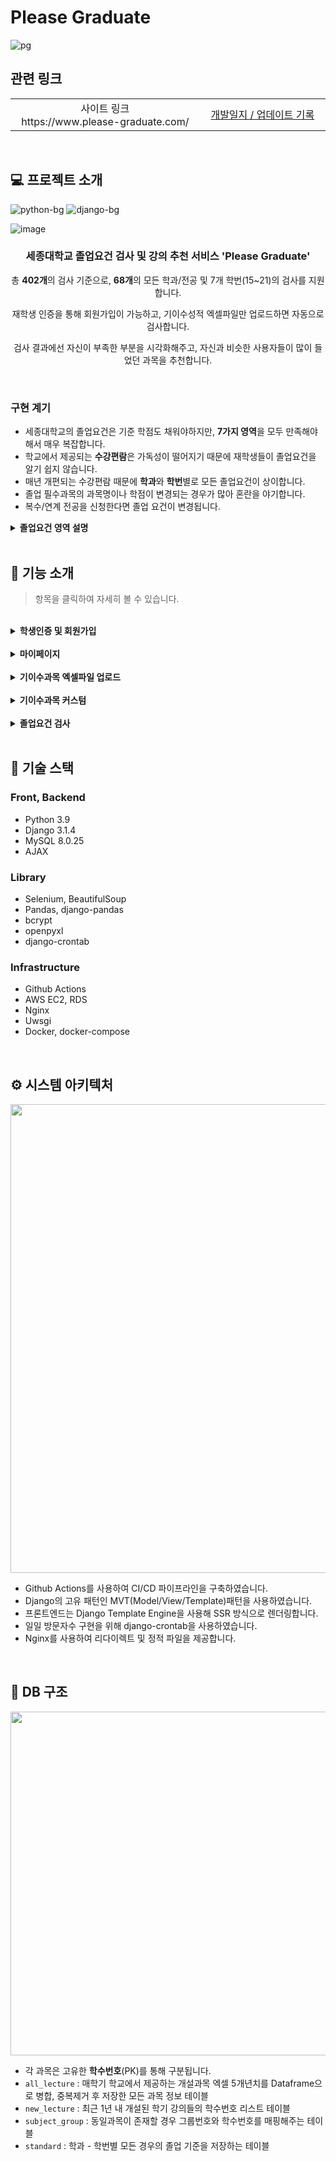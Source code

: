 # Please Graduate

 ![pg](https://img.shields.io/badge/version-2.1.5-a3374f) 

## 관련 링크

<table >
    <tr>
        <td width="600" align='center'>사이트 링크 <br> https://www.please-graduate.com/</td>
        <td width="600" align='center'><a href="/dev_record.md">개발일지 / 업데이트 기록</a></td>
    </tr>
</table>

<br>

## 💻 프로젝트 소개

![python-bg](https://img.shields.io/badge/Python-v3.9-blue?logo=Python) ![django-bg](https://img.shields.io/badge/Django-v3.1.4-44b78b?logo=Django)

![image](https://user-images.githubusercontent.com/71180414/125630704-4954ae10-8c76-4530-9c87-28d4c383e951.png)


<div align='center'>
    <h3>세종대학교 졸업요건 검사 및 강의 추천 서비스 'Please Graduate'</h3>
    <p>총 <b>402개</b>의 검사 기준으로, <b>68개</b>의 모든 학과/전공 및 7개 학번(15~21)의 검사를 지원합니다.</p>
    <p>재학생 인증을 통해 회원가입이 가능하고, 기이수성적 엑셀파일만 업로드하면 자동으로 검사합니다.</p>
    <p>검사 결과에선 자신이 부족한 부분을 시각화해주고, 자신과 비슷한 사용자들이 많이 들었던 과목을 추천합니다.</p>
</div>

<br>

### 구현 계기
- 세종대학교의 졸업요건은 기준 학점도 채워야하지만, **7가지 영역**을 모두 만족해야 해서 매우 복잡합니다.
- 학교에서 제공되는 **수강편람**은 가독성이 떨어지기 때문에 재학생들이 졸업요건을 알기 쉽지 않습니다.
- 매년 개편되는 수강편람 때문에 **학과**와 **학번**별로 모든 졸업요건이 상이합니다.
- 졸업 필수과목의 과목명이나 학점이 변경되는 경우가 많아 혼란을 야기합니다.
- 복수/연계 전공을 신청한다면 졸업 요건이 변경됩니다.


<details>
  <summary><b>졸업요건 영역 설명</b></summary>
   <br>

~~상당히 복잡합니다~~
|영역|만족조건|
|---|---|
|전공필수 |전필 기준학점을 만족하면 통과, 학점 초과시 전선 학점으로 인정|
|전공선택 |전선 기준학점을 만족하면 통과|
|교양필수 |교필 기준학점을 만족, 필수과목을 모두 이수하면 통과|
|교양선택 |교선 기준학점을 만족, 필수과목을 모두 이수, 선택영역 3가지 이상 이수하면 통과|
|기초교양 |기교 기준학점을 만족, 필수과목을 모두 이수하면 통과|
|영어인증 |5가지 어학인증 기준점수를 만족 or Intensive English 과목을 이수하면 통과|
|고전독서 인증|4가지 영역이 있고, 각 영역 기준 권수를 만족 or 고전특강 과목을 이수하면 통과|

</details>

<br>

## 🔎 기능 소개
> 항목을 클릭하여 자세히 볼 수 있습니다.

<br>

<details>
<summary><b>학생인증 및 회원가입</b></summary>
<br>

| ![MmC8ZKFJcE](https://user-images.githubusercontent.com/71180414/125654054-8b6f5d95-e801-454d-8cec-c36198984260.gif)|
|:--:|
|**학생인증 및 회원가입**|

- Please Graduate는 학생인증을 해야만 회원가입이 가능합니다.
- 세종대학교 포털의 ID/PW를 입력받아 세종 고전독서인증센터 사이트에 로그인 후, 사용자 정보를 크롤링하여 인증합니다.
- 회원가입 시엔 전공 상태(복수/연계) 및 영어 인증(어학시험 점수) 정보를 입력합니다.

</details>

<br>

<details>
<summary><b>마이페이지</b></summary>
<br>

| ![Vxx8J9ntrT](https://user-images.githubusercontent.com/71180414/125667129-8ecbb718-a595-4720-b22c-52b341d0b25b.gif)|
|:--:|
|**마이페이지**|

- 회원가입 때 기입한 정보를 모두 나타내며 각 정보는 수정이 가능합니다.
- 단 기본 사용자 정보(이름,학과,학번)와 고전독서현황은 고전독서인증센터 크롤링을 통해 업데이트합니다.
- 비밀번호 변경 및 회원탈퇴 기능을 제공합니다.

</details>

<br>

<details>
<summary><b>기이수과목 엑셀파일 업로드</b></summary>
<br>

| ![P3UfxHZuQU](https://user-images.githubusercontent.com/71180414/125672964-5cd57bf5-603b-4cd1-9b78-913e14e14b90.gif)|
|:--:|
|**기이수과목 엑셀파일 업로드**|

- 검사를 위해선 세종대학교 학사정보시스템에서 기이수성적 엑셀파일을 다운로드 받아 업로드해야합니다.
- 서버에서는 http request에서 파일을 추출해 업로드된 엑셀파일의 형식을 검사 후, 필요 정보만을 데이터베이스에 저장합니다.

</details>

<br>

<details>
<summary><b>기이수과목 커스텀</b></summary>
<br>

| ![7nqKHF6kAj](https://user-images.githubusercontent.com/71180414/125675959-7ca223d0-6c9b-420a-884f-77e462b4efd6.gif)|
|:--:|
|**기이수과목 커스텀**|

- 사용자의 기이수과목을 편집할 수 있는 기능입니다.
- 미래 수강 계획을 세울 수 있도록 수강 예정인 과목을 미리 추가해 졸업요건을 검사해볼 수 있습니다.
- 사용자는 추가하고 싶은 과목을 학수번호로 검색한 후, 해당 과목의 이수구분을 선택하여 추가합니다.
- 검색 기능엔 AJAX를 도입하여 결과 화면이 새로고침되지 않도록 구현하였습니다.

</details>

<br>

<details>
<summary><b>졸업요건 검사</b></summary>
<br>

|![FvomDdcev0](https://user-images.githubusercontent.com/71180414/125678163-86c1e95d-6cd6-48d8-bb0e-55e2d0761393.gif) |
|:--:|
|**영역별 달성도 그래프**|

- 영역별 달성도를 시각화하여 사용자가 부족한 영역과 학점을 바로 보여줍니다.
- TIP 툴팁을 클릭하면 통과 기준을 알려줍니다.

<br>

|![69GuMvJJRp](https://user-images.githubusercontent.com/71180414/125679373-47784fd9-4431-4510-a1f0-fef535875fca.gif) |
|:--:|
|**검사 및 과목 추천**|

- Recommend 버튼을 누르면 각 영역의 세부 정보를 확인할 수 있습니다.
- 필수과목이 있는 영역에선 필수과목을 검사하여 부족한 과목을 추천합니다.
   - 만약 기준 필수과목의 과목명이 변경되었다면 최신강의 중 동일과목을 추천합니다.
- 필수과목이 없는 영역에선 다른 사용자의 기이수과목 데이터를 참조해 과목을 추천합니다.
   - 전공 영역 : 사용자와 동일한 학과의 모든 사용자 데이터를 참조해 수강 횟수를 기준으로 추천합니다.
   - 교양 영역 : 모든 사용자의 데이터를 참조해 수강 횟수를 기준으로 추천합니다.  (해당 사용자에게 부족한 선택영역만을 추천합니다.)
                       

</details>

<br>

## 📜 기술 스택

### Front, Backend
- Python 3.9
- Django 3.1.4
- MySQL 8.0.25
- AJAX 

### Library
- Selenium, BeautifulSoup
- Pandas, django-pandas
- bcrypt
- openpyxl
- django-crontab

### Infrastructure
- Github Actions
- AWS EC2, RDS
- Nginx
- Uwsgi
- Docker, docker-compose

<br>

## ⚙ 시스템 아키텍처
    
<image width="750" src="https://user-images.githubusercontent.com/71180414/147886640-57921cef-8cdd-4347-a659-cf49b1bc4c42.png"/>

- Github Actions를 사용하여 CI/CD 파이프라인을 구축하였습니다.
- Django의 고유 패턴인 MVT(Model/View/Template)패턴을 사용하였습니다.
- 프론트엔드는 Django Template Engine을 사용해 SSR 방식으로 렌더링합니다.
- 일일 방문자수 구현을 위해 django-crontab을 사용하였습니다.
- Nginx를 사용하여 리다이렉트 및 정적 파일을 제공합니다. 

<br>

## 📁 DB 구조

<image width="550" src="https://user-images.githubusercontent.com/71180414/125682617-94fcf596-7722-4d75-8f6a-a4199b98a859.png">

- 각 과목은 고유한 **학수번호**(PK)를 통해 구분됩니다.
- `all_lecture` : 매학기 학교에서 제공하는 개설과목 엑셀 5개년치를 Dataframe으로 병합, 중복제거 후 저장한 모든 과목 정보 테이블
- `new_lecture` : 최근 1년 내 개설된 학기 강의들의 학수번호 리스트 테이블
- `subject_group` : 동일과목이 존재할 경우 그룹번호와 학수번호를 매핑해주는 테이블
- `standard` : 학과 - 학번별 모든 경우의 졸업 기준을 저장하는 테이블

    
<br>
